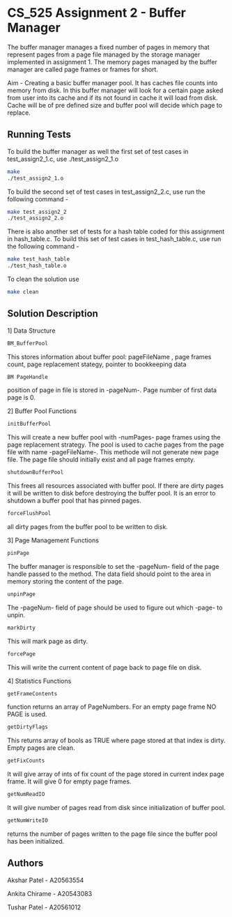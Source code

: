 # CS_525 Assignment 2 - Buffer Manager


The buffer manager manages a fixed number of
pages in memory that represent pages from a page file managed by the storage manager implemented in assignment 1. The memory pages managed by the buffer manager are called page frames or frames for short.

Aim - Creating a basic buffer manager pool. It has caches file counts into memory from disk. In this buffer manager will look for a certain page asked from user into its cache and if its not found in cache it will load from disk. Cache will be of pre defined size and buffer pool will decide which page to replace. 
## Running Tests

To build the buffer manager as well the first set of test cases in test_assign2_1.c, use
./test_assign2_1.o
```bash
make
./test_assign2_1.o
```
To build the second set of test cases in test_assign2_2.c, use run the following command -
```bash
make test_assign2_2
./test_assign2_2.o
```
There is also another set of tests for a hash table coded for this assignment in hash_table.c. To build this set of test cases in test_hash_table.c, use run the following command - 

```bash
make test_hash_table
./test_hash_table.o
```
To clean the solution use
```bash
make clean
```

## Solution Description
1] Data Structure
```bash
BM_BufferPool
```
This stores information about buffer pool: pageFileName
, page frames count, page replacement stategy, pointer to bookkeeping data

```bash
BM PageHandle
```
position of page in file is stored in -pageNum-. Page number of first data page is 0. 

2] Buffer Pool Functions
```bash
initBufferPool
```
This will create a new buffer pool with -numPages- page frames using the page replacement
strategy. The pool is used to cache pages from the page file with name -pageFileName-.
This methode will not generate new page file. The page file should initially exist and all page frames empty.


```bash
shutdownBufferPool
```
This frees all resources associated with buffer pool. If there are dirty pages it will be written to disk before destroying the buffer pool. It is an error to shutdown a buffer pool that has pinned pages.


```bash
forceFlushPool 
```
all dirty pages from the buffer pool to be written to disk.

3] Page Management Functions
```bash
pinPage
```
The buffer manager is responsible to set the
-pageNum- field of the page handle passed to the method. The data field should point to the area in memory storing the content of the page.

```bash
unpinPage
```
The -pageNum- field of page should be used to figure out which -page- to unpin.
```bash
markDirty
```
This will mark page as dirty.
```bash
forcePage 
```
This will write the current content of page back to page file on disk.

4] Statistics Functions
```bash
getFrameContents
```
function returns an array of PageNumbers. For an empty page frame NO PAGE is used.
```bash
getDirtyFlags
```
This returns array of bools as TRUE where page stored at that index is dirty. Empty pages are clean.
```bash
getFixCounts
```
 It will give array of ints of fix count of the page stored in current index page frame. It will give 0 for empty page frames.
```bash
getNumReadIO
```
It will give number of pages read from disk since initialization of buffer pool.
```bash
getNumWriteIO
```
returns the number of pages written to the page file since the buffer pool has been
initialized.

## Authors
Akshar Patel - A20563554

Ankita Chirame - A20543083

Tushar Patel - A20561012